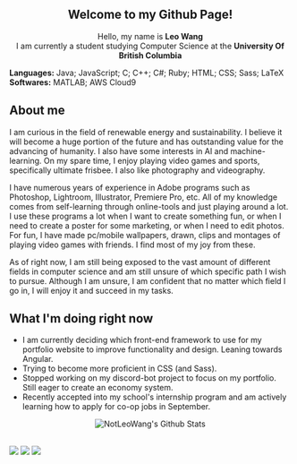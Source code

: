<div align="center">
    <h2> 
        Welcome to my Github Page!
    </h2>
</div>

<div align="center">
    <p> Hello, my name is <b>Leo Wang</b> <br> I am currently a student studying Computer Science at the <b>University Of British Columbia</b> </p>
</div>

<div>
    <p> <b>Languages:</b> Java; JavaScript; C; C++; C#; Ruby; HTML; CSS; Sass; LaTeX <br> <b>Softwares:</b> MATLAB; AWS Cloud9 </p>
</div>

<div>
    <h2>
        About me
    </h2>
    <p>I am curious in the field of renewable energy and sustainability. I believe it will become a huge portion of the future and has outstanding value for the advancing of humanity. I also have some interests in AI and machine-learning. On my spare time, I enjoy playing video games and sports, specifically ultimate frisbee. I also like photography and videography.</p>
    <p>I have numerous years of experience in Adobe programs such as Photoshop, Lightroom, Illustrator, Premiere Pro, etc. All of my knowledge comes from self-learning through online-tools and just playing around a lot. I use these programs a lot when I want to create something fun, or when I need to create a poster for some marketing, or when I need to edit photos. For fun, I have made pc/mobile wallpapers, drawn, clips and montages of playing video games with friends. I find most of my joy from these.</p>
    <p>As of right now, I am still being exposed to the vast amount of different fields in computer science and am still unsure of which specific path I wish to pursue. Although I am unsure, I am confident that no matter which field I go in, I will enjoy it and succeed in my tasks. </p>
</div>

<div>
    <h2>
        What I'm doing right now
    </h2>
    <ul>
        <li>I am currently deciding which front-end framework to use for my portfolio website to improve functionality and design. Leaning towards Angular.</li>
        <li>Trying to become more proficient in CSS (and Sass).</li>
        <li>Stopped working on my discord-bot project to focus on my portfolio. Still eager to create an economy system.</li>
        <li>Recently accepted into my school's internship program and am actively learning how to apply for co-op jobs in September.</li>
    </ul>
</div>

<div align="center">
    <img align="center" src="https://github-readme-stats.vercel.app/api?username=notleowang" alt="NotLeoWang's Github Stats">
</div>

<br>

[![](https://img.shields.io/badge/-Linkedin-0072b1?style=flat-square)](https://www.linkedin.com/in/leowangubc/)
[![](https://img.shields.io/badge/-Twitter-1C9CEA?style=flat-square)](https://twitter.com/NotLeoWang)
[![](https://img.shields.io/badge/-Youtube-c4302b?style=flat-square)](https://www.youtube.com/channel/UCRfvwifW3TthUnQwS53ruWQ)
